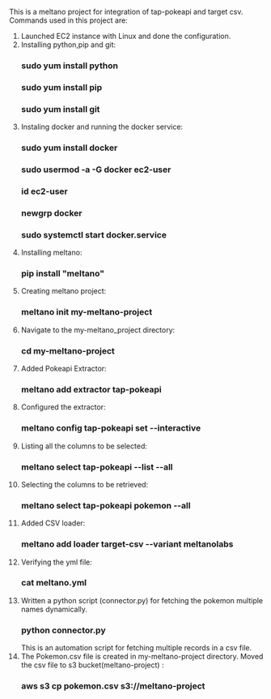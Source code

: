 This is a meltano project for integration of tap-pokeapi and target csv.
Commands used in this project are:
1. Launched EC2 instance with Linux and done the configuration.
2. Installing python,pip and git:
    ### sudo yum install python
    ### sudo yum install pip
    ### sudo yum install git
4. Instaling docker and running the docker service:
    ### sudo yum install docker
    ### sudo usermod -a -G docker ec2-user
    ### id ec2-user
    ### newgrp docker
    ### sudo systemctl start docker.service
6. Installing meltano:
    ### pip install "meltano"
5. Creating meltano project:
    ### meltano init my-meltano-project
6. Navigate to the my-meltano_project directory:
    ### cd my-meltano-project
7. Added Pokeapi Extractor:
    ### meltano add extractor tap-pokeapi
8. Configured the extractor:
    ### meltano config tap-pokeapi set --interactive
9. Listing all the columns to be selected:
    ### meltano select tap-pokeapi --list --all
11. Selecting the columns to be retrieved:    
    ### meltano select tap-pokeapi pokemon --all
11. Added CSV loader:
    ### meltano add loader target-csv --variant meltanolabs
12. Verifying the yml file:
    ### cat meltano.yml
14. Written a python script (connector.py) for fetching the pokemon multiple names dynamically.
    ### python connector.py
    This is an automation script for fetching multiple records in a csv file.
15. The Pokemon.csv file is created in my-meltano-project directory.
Moved the csv file to s3 bucket(meltano-project) :
    ### aws s3 cp pokemon.csv s3://meltano-project

